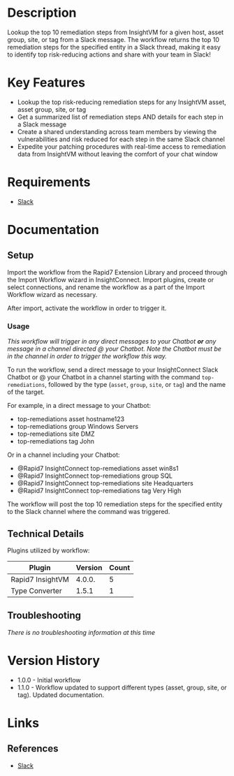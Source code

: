 # Description

Lookup the top 10 remediation steps from InsightVM for a given host, asset group, site, or tag from a Slack message. The workflow returns the top 10 remediation steps for the specified entity in a Slack thread, making it easy to identify top risk-reducing actions and share with your team in Slack!

# Key Features

* Lookup the top risk-reducing remediation steps for any InsightVM asset, asset group, site, or tag
* Get a summarized list of remediation steps AND details for each step in a Slack message
* Create a shared understanding across team members by viewing the vulnerabilities and risk reduced for each step in the same Slack channel
* Expedite your patching procedures with real-time access to remediation data from InsightVM without leaving the comfort of your chat window

# Requirements

* [Slack](https://insightconnect.help.rapid7.com/docs/configure-slack-for-chatops)

# Documentation

## Setup

Import the workflow from the Rapid7 Extension Library and proceed through the Import Workflow wizard in InsightConnect. Import plugins, create or select connections, and rename the workflow as a part of the Import Workflow wizard as necessary.

After import, activate the workflow in order to trigger it.

### Usage

*This workflow will trigger in any direct messages to your Chatbot **or** any message in a channel directed @ your Chatbot. Note the Chatbot must be in the channel in order to trigger the workflow this way.*

To run the workflow, send a direct message to your InsightConnect Slack Chatbot or @ your Chatbot in a channel starting with the command `top-remediations`, followed by the type (`asset`, `group`, `site`, or `tag`) and the name of the target.

For example, in a direct message to your Chatbot:
* top-remediations asset hostname123
* top-remediations group Windows Servers
* top-remediations site DMZ
* top-remediations tag John

Or in a channel including your Chatbot:
* @Rapid7 InsightConnect top-remediations asset win8s1
* @Rapid7 InsightConnect top-remediations group SQL
* @Rapid7 InsightConnect top-remediations site Headquarters
* @Rapid7 InsightConnect top-remediations tag Very High

The workflow will post the top 10 remediation steps for the specified entity to the Slack channel where the command was triggered.

## Technical Details

Plugins utilized by workflow:

|Plugin|Version|Count|
|----|----|--------|
|Rapid7 InsightVM|4.0.0.|5|
|Type Converter|1.5.1|1|

## Troubleshooting

_There is no troubleshooting information at this time_

# Version History

* 1.0.0 - Initial workflow
* 1.1.0 - Workflow updated to support different types (asset, group, site, or tag). Updated documentation.

# Links

## References

* [Slack](https://slack.com)
